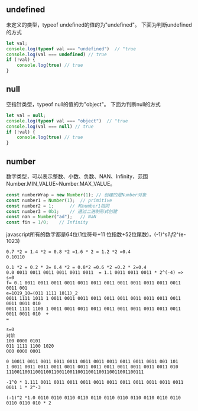 ## undefined
未定义的类型，typeof undefined的值的为"undefined"。
下面为判断undefined的方式
```javascript
let val;
console.log(typeof val === "undefined")  // "true
console.log(val === undefined) // true
if (!val) {
    console.log(true) // true
}
```

## null
空指针类型，typeof null的值的为"object"。
下面为判断null的方式
```javascript
let val = null;
console.log(typeof val === "object")  // "true
console.log(val === null) // true
if (!val) {
    console.log(true) // true
}
```
## number
数字类型，可以表示整数、小数、负数、NAN、Infinity，范围Number.MIN_VALUE~Number.MAX_VALUE。
```javascript
const numberWrap = new Number(1); // 创建的是Number对象
const number1 = Number(1);  // primitive
const number2 = 1;      // 和number1相同
const number3 = 0b1;    // 通过二进制形式创建
const nan = Number("ad");   // NaN
const fin = 1/0;    // Infinity
```
javascript所有的数字都是64位(1位符号+11 位指数+52位尾数)，(-1)^s*1.f*2^(e-1023)
```text
0.7 *2 = 1.4 *2 = 0.8 *2 =1.6 * 2 = 1.2 *2 =0.4
0.10110

0.1 *2 = 0.2 * 2= 0.4 *2 = 0.8*2 =0.6 *2 =0.2 * 2=0.4
0.0 0011 0011 0011 0011 0011 0011  = 1.1 0011 0011 0011 * 2^(-4) =>
s=0 
f= 0.1 0011 0011 0011 0011 0011 0011 0011 0011 0011 0011 0011 0011 0011 001 
e=1019_10=(011 1111 1011)_2
0011 1111 1011 1 0011 0011 0011 0011 0011 0011 0011 0011 0011 0011 0011 0011 010
0011 1111 1100 1 0011 0011 0011 0011 0011 0011 0011 0011 0011 0011 0011 0011 010  +
=

s=0
对阶
100 0000 0101
011 1111 1100 1020
000 0000 0001

0 10011 0011 0011 0011 0011 0011 0011 0011 0011 0011 0011 001 101
1 0011 0011 0011 0011 0011 0011 0011 0011 0011 0011 0011 0011 010
1110011001100110011001100110011001100110011001100111

-1^0 * 1.111 0011 0011 0011 0011 0011 0011 0011 0011 0011 0011 0011 0011 1 * 2^-3

(-1)^2 *1.0 0110 0110 0110 0110 0110 0110 0110 0110 0110 0110 0110 0110 0110 010 * 2

```


